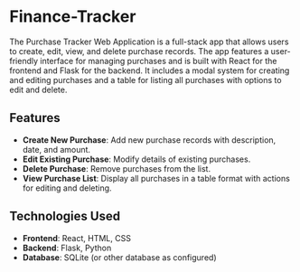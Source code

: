 # Finance-Tracker

The Purchase Tracker Web Application is a full-stack app that allows users to create, edit, view, and delete purchase records. The app features a user-friendly interface for managing purchases and is built with React for the frontend and Flask for the backend. It includes a modal system for creating and editing purchases and a table for listing all purchases with options to edit and delete.

## Features

- **Create New Purchase**: Add new purchase records with description, date, and amount.
- **Edit Existing Purchase**: Modify details of existing purchases.
- **Delete Purchase**: Remove purchases from the list.
- **View Purchase List**: Display all purchases in a table format with actions for editing and deleting.

## Technologies Used

- **Frontend**: React, HTML, CSS
- **Backend**: Flask, Python
- **Database**: SQLite (or other database as configured)

